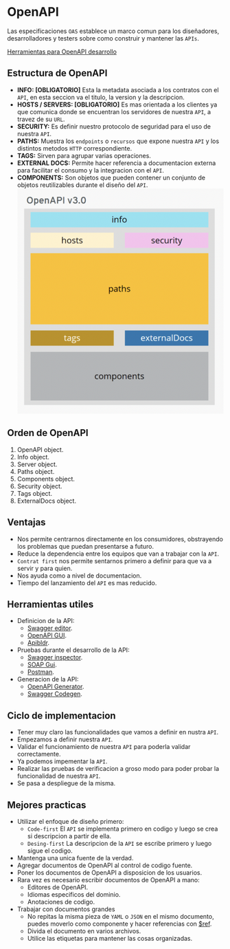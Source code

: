 # OpenAPI
Las especificaciones `OAS` establece un marco comun para los diseñadores, desarrolladores y testers sobre como construir y mantener las `APIs`.

[Herramientas para OpenAPI desarrollo](https://openapi.tools/)

## Estructura de OpenAPI

* **INFO: [OBLIGATORIO]** Esta la metadata asociada a los contratos con el `API`, en esta seccion va el titulo, la version y la descripcion.
* **HOSTS / SERVERS: [OBLIGATORIO]** Es mas orientada a los clientes ya que comunica donde se encuentran los servidores de nuestra `API`, a travez de su `URL`.
* **SECURITY:** Es definir nuestro protocolo de seguridad para el uso de nuestra `API`.
* **PATHS:** Muestra los `endpoints` o `recursos` que expone nuestra `API` y los distintos metodos `HTTP` correspondiente.
* **TAGS:** Sirven para agrupar varias operaciones.
* **EXTERNAL DOCS:** Permite hacer referencia a documentacion externa para facilitar el consumo y la integracion con el `API`.
* **COMPONENTS:** Son objetos que pueden contener un conjunto de objetos reutilizables durante el diseño del `API`.
![Estructura open api](./resources/open-api-estructura.png)

## Orden de OpenAPI

1. OpenAPI object.
2. Info object.
3. Server object.
4. Paths object.
5. Components object.
6. Security object.
7. Tags object.
8. ExternalDocs object.

## Ventajas

* Nos permite centrarnos directamente en los consumidores, obstrayendo los problemas que puedan presentarse a futuro.
* Reduce la dependencia entre los equipos que van a trabajar con la `API`.
* `Contrat first` nos permite sentarnos primero a definir para que va a servir y para quien.
* Nos ayuda como a nivel de documentacion.
* Tiempo del lanzamiento del `API` es mas reducido.

## Herramientas utiles

* Definicion de la API:
    * [Swagger editor](https://editor.swagger.io/).
    * [OpenAPI GUI](https://mermade.github.io/openapi-gui/).
    * [Apibldr](https://www.apibldr.com/).
* Pruebas durante el desarrollo de la API:
    * [Swagger inspector](https://inspector.swagger.io/builder).
    * [SOAP Gui](https://www.soapui.org/).
    * [Postman](https://www.postman.com/).
* Generacion de la API:
    * [OpenAPI Generator](https://openapi-generator.tech/).
    * [Swagger Codegen](https://swagger.io/tools/swagger-codegen/).

## Ciclo de implementacion
* Tener muy claro las funcionalidades que vamos a definir en nustra `API`.
* Empezamos a definir nuestra `API`.
* Validar el funcionamiento de nuestra `API` para poderla validar correctamente.
* Ya podemos impementar la `API`.
* Realizar las pruebas de verificacion a groso modo para poder probar la funcionalidad de nuestra `API`.
* Se pasa a despliegue de la misma.

## Mejores practicas

* Utilizar el enfoque de diseño primero:
    * `Code-first` El `API` se implementa primero en codigo y luego se crea si descripcion a partir de ella.
    * `Desing-first` La descripcion de la `API` se escribe primero y luego sigue el codigo.
* Mantenga una unica fuente de la verdad.
* Agregar documentos de OpenAPI al control de codigo fuente.
* Poner los documentos de OpenAPI a disposicion de los usuarios.
* Rara vez es necesario escribir documentos de OpenAPI a mano:
    * Editores de OpenAPI.
    * Idiomas especificos del dominio.
    * Anotaciones de codigo.
* Trabajar con documentos grandes
    * No repitas la misma pieza de `YAML` o `JSON` en el mismo documento, puedes moverlo como componente y hacer referencias con [$ref](https://oai.github.io/Documentation/specification-components.html).
    * Divida el documento en varios archivos.
    * Utilice las etiquetas para mantener las cosas organizadas.